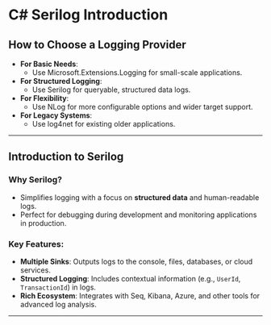 # C# Serilog Introduction



## How to Choose a Logging Provider

- **For Basic Needs**:
  - Use Microsoft.Extensions.Logging for small-scale applications.
- **For Structured Logging**:
  - Use Serilog for queryable, structured data logs.
- **For Flexibility**:
  - Use NLog for more configurable options and wider target support.
- **For Legacy Systems**:
  - Use log4net for existing older applications.

---

## Introduction to Serilog

### Why Serilog?

- Simplifies logging with a focus on **structured data** and human-readable logs.
- Perfect for debugging during development and monitoring applications in production.

### Key Features:

- **Multiple Sinks**: Outputs logs to the console, files, databases, or cloud services.
- **Structured Logging**: Includes contextual information (e.g., `UserId`, `TransactionId`) in logs.
- **Rich Ecosystem**: Integrates with Seq, Kibana, Azure, and other tools for advanced log analysis.

---

